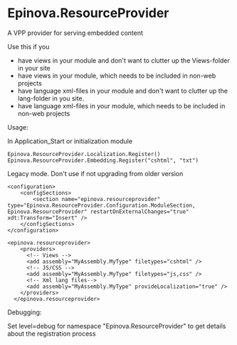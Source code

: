 Epinova.ResourceProvider
======

A VPP provider for serving embedded content

Use this if you 
  * have views in your module and don't want to clutter up the Views-folder in your site
  * have views in your module, which needs to be included in non-web projects
  * have language xml-files in your module and don't want to clutter up the lang-folder in you site.
  * have language xml-files in your module, which needs to be included in non-web projects

Usage:

In Application_Start or initialization module
```
Epinova.ResourceProvider.Localization.Register()
Epinova.ResourceProvider.Embedding.Register("cshtml", "txt")
```

Legacy mode. Don't use if not upgrading from older version
```
<configuration>
	<configSections>
		<section name="epinova.resourceprovider" type="Epinova.ResourceProvider.Configuration.ModuleSection, Epinova.ResourceProvider" restartOnExternalChanges="true" xdt:Transform="Insert" />
	</configSections>
</configuration>

<epinova.resourceprovider>   
    <providers>   
      <!-- Views -->   
	  <add assembly="MyAssembly.MyType" filetypes="cshtml" />   
      <!-- JS/CSS -->   
	  <add assembly="MyAssembly.MyType" filetypes="js,css" />   
      <!-- Xml lang files-->   
      <add assembly="MyAssembly.MyType" provideLocalization="true" />   
    </providers>   
  </epinova.resourceprovider>   
```

Debugging:

Set level=debug for namespace "Epinova.ResourceProvider" to get details about the registration process 